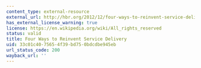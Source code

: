 ```yaml
---
content_type: external-resource
external_url: http://hbr.org/2012/12/four-ways-to-reinvent-service-delivery/ar/1
has_external_license_warning: true
license: https://en.wikipedia.org/wiki/All_rights_reserved
status: valid
title: Four Ways to Reinvent Service Delivery
uid: 33c01c40-7565-4f39-bd75-0bdcdbe945eb
url_status_code: 200
wayback_url: ''
---
```

